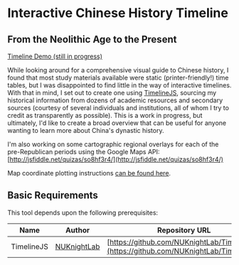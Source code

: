 Interactive Chinese History Timeline
===
From the Neolithic Age to the Present
---

[Timeline Demo (still in progress)](http://rainerkarcher.com/js/timeline-js/history.php)


While looking around for a comprehensive visual guide to Chinese history, I found that most study materials available were static (printer-friendly!) time tables, but I was disappointed to find little in the way of interactive timelines. With that in mind, I set out to create one using [TimelineJS](http://timeline.knightlab.com/), sourcing my historical information from dozens of academic resources and secondary sources (courtesy of several individuals and institutions, all of whom I try to credit as transparently as possible). This is a work in progress, but ultimately, I'd like to create a broad overview that can be useful for anyone wanting to learn more about China's dynastic history.

I'm also working on some cartographic regional overlays for each of the pre-Republican periods using the Google Maps API: [http://jsfiddle.net/quizas/so8hf3r4/](http://jsfiddle.net/quizas/so8hf3r4/)

Map coordinate plotting instructions [can be found here](http://rainerkarcher.com/mapping.php).


Basic Requirements
---

This tool depends upon the following prerequisites:

| Name | Author | Repository URL | Version | 
|----------|---------|----------|----------|
| TimelineJS | [NUKnightLab](http://knightlab.northwestern.edu/) | [https://github.com/NUKnightLab/TimelineJS](https://github.com/NUKnightLab/TimelineJS) | 2.33.0+ |

